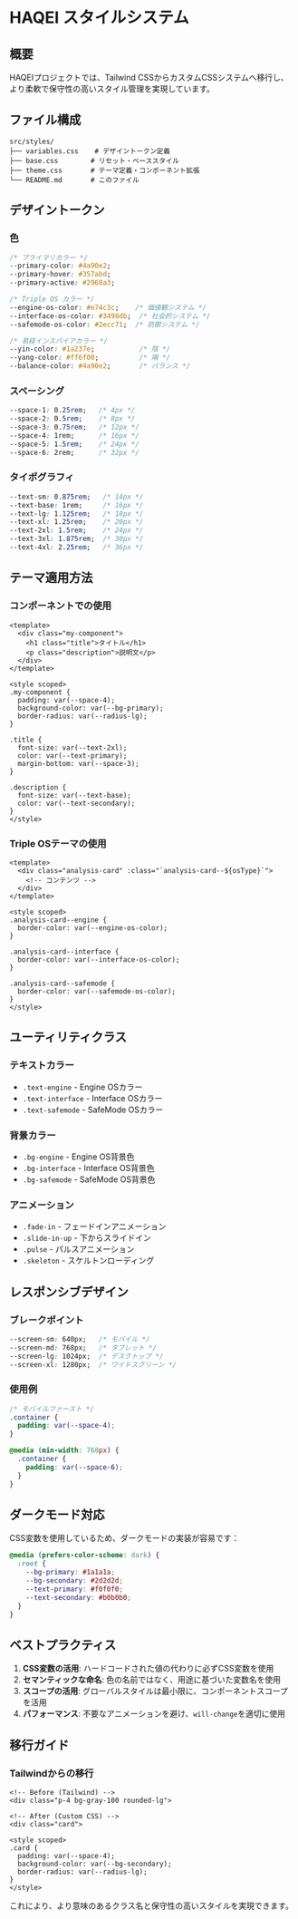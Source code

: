# HAQEI スタイルシステム

## 概要

HAQEIプロジェクトでは、Tailwind CSSからカスタムCSSシステムへ移行し、より柔軟で保守性の高いスタイル管理を実現しています。

## ファイル構成

```
src/styles/
├── variables.css    # デザイントークン定義
├── base.css        # リセット・ベーススタイル
├── theme.css       # テーマ定義・コンポーネント拡張
└── README.md       # このファイル
```

## デザイントークン

### 色

```css
/* プライマリカラー */
--primary-color: #4a90e2;
--primary-hover: #357abd;
--primary-active: #2968a3;

/* Triple OS カラー */
--engine-os-color: #e74c3c;    /* 価値観システム */
--interface-os-color: #3498db;  /* 社会的システム */
--safemode-os-color: #2ecc71;  /* 防御システム */

/* 易経インスパイアカラー */
--yin-color: #1a237e;           /* 陰 */
--yang-color: #ff6f00;          /* 陽 */
--balance-color: #4a90e2;       /* バランス */
```

### スペーシング

```css
--space-1: 0.25rem;   /* 4px */
--space-2: 0.5rem;    /* 8px */
--space-3: 0.75rem;   /* 12px */
--space-4: 1rem;      /* 16px */
--space-5: 1.5rem;    /* 24px */
--space-6: 2rem;      /* 32px */
```

### タイポグラフィ

```css
--text-sm: 0.875rem;   /* 14px */
--text-base: 1rem;     /* 16px */
--text-lg: 1.125rem;   /* 18px */
--text-xl: 1.25rem;    /* 20px */
--text-2xl: 1.5rem;    /* 24px */
--text-3xl: 1.875rem;  /* 30px */
--text-4xl: 2.25rem;   /* 36px */
```

## テーマ適用方法

### コンポーネントでの使用

```vue
<template>
  <div class="my-component">
    <h1 class="title">タイトル</h1>
    <p class="description">説明文</p>
  </div>
</template>

<style scoped>
.my-component {
  padding: var(--space-4);
  background-color: var(--bg-primary);
  border-radius: var(--radius-lg);
}

.title {
  font-size: var(--text-2xl);
  color: var(--text-primary);
  margin-bottom: var(--space-3);
}

.description {
  font-size: var(--text-base);
  color: var(--text-secondary);
}
</style>
```

### Triple OSテーマの使用

```vue
<template>
  <div class="analysis-card" :class="`analysis-card--${osType}`">
    <!-- コンテンツ -->
  </div>
</template>

<style scoped>
.analysis-card--engine {
  border-color: var(--engine-os-color);
}

.analysis-card--interface {
  border-color: var(--interface-os-color);
}

.analysis-card--safemode {
  border-color: var(--safemode-os-color);
}
</style>
```

## ユーティリティクラス

### テキストカラー
- `.text-engine` - Engine OSカラー
- `.text-interface` - Interface OSカラー
- `.text-safemode` - SafeMode OSカラー

### 背景カラー
- `.bg-engine` - Engine OS背景色
- `.bg-interface` - Interface OS背景色
- `.bg-safemode` - SafeMode OS背景色

### アニメーション
- `.fade-in` - フェードインアニメーション
- `.slide-in-up` - 下からスライドイン
- `.pulse` - パルスアニメーション
- `.skeleton` - スケルトンローディング

## レスポンシブデザイン

### ブレークポイント

```css
--screen-sm: 640px;   /* モバイル */
--screen-md: 768px;   /* タブレット */
--screen-lg: 1024px;  /* デスクトップ */
--screen-xl: 1280px;  /* ワイドスクリーン */
```

### 使用例

```css
/* モバイルファースト */
.container {
  padding: var(--space-4);
}

@media (min-width: 768px) {
  .container {
    padding: var(--space-6);
  }
}
```

## ダークモード対応

CSS変数を使用しているため、ダークモードの実装が容易です：

```css
@media (prefers-color-scheme: dark) {
  :root {
    --bg-primary: #1a1a1a;
    --bg-secondary: #2d2d2d;
    --text-primary: #f0f0f0;
    --text-secondary: #b0b0b0;
  }
}
```

## ベストプラクティス

1. **CSS変数の活用**: ハードコードされた値の代わりに必ずCSS変数を使用
2. **セマンティックな命名**: 色の名前ではなく、用途に基づいた変数名を使用
3. **スコープの活用**: グローバルスタイルは最小限に、コンポーネントスコープを活用
4. **パフォーマンス**: 不要なアニメーションを避け、`will-change`を適切に使用

## 移行ガイド

### Tailwindからの移行

```vue
<!-- Before (Tailwind) -->
<div class="p-4 bg-gray-100 rounded-lg">

<!-- After (Custom CSS) -->
<div class="card">

<style scoped>
.card {
  padding: var(--space-4);
  background-color: var(--bg-secondary);
  border-radius: var(--radius-lg);
}
</style>
```

これにより、より意味のあるクラス名と保守性の高いスタイルを実現できます。